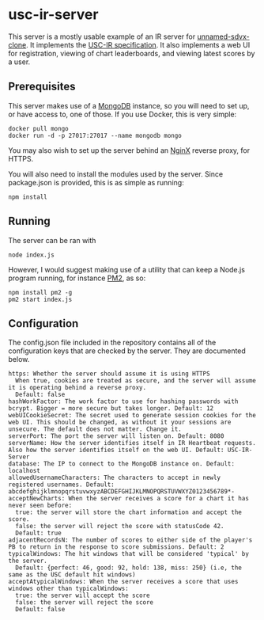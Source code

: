 # usc-ir-server

This server is a mostly usable example of an IR server for [unnamed-sdvx-clone](https://github.com/Drewol/unnamed-sdvx-clone).
It implements the [USC-IR specification](https://uscir.readthedocs.io/en/latest/index.html).
It also implements a web UI for registration, viewing of chart leaderboards, and viewing latest scores by a user.

## Prerequisites

This server makes use of a [MongoDB](https://www.mongodb.com/) instance, so you will need to set up, or have access to, one of those.
If you use Docker, this is very simple:

```
docker pull mongo
docker run -d -p 27017:27017 --name mongodb mongo
```

You may also wish to set up the server behind an [NginX](https://nginx.com/) reverse proxy, for HTTPS.

You will also need to install the modules used by the server. Since package.json is provided, this is as simple as running: 

```
npm install
```

## Running

The server can be ran with 

```
node index.js
```

However, I would suggest making use of a utility that can keep a Node.js program running, for instance [PM2](https://pm2.keymetrics.io/), as so:

```
npm install pm2 -g
pm2 start index.js
```

## Configuration

The config.json file included in the repository contains all of the configuration keys that are checked by the server. They are documented below.

```
https: Whether the server should assume it is using HTTPS
  When true, cookies are treated as secure, and the server will assume it is operating behind a reverse proxy.
  Default: false
hashWorkFactor: The work factor to use for hashing passwords with bcrypt. Bigger = more secure but takes longer. Default: 12
webUICookieSecret: The secret used to generate session cookies for the web UI. This should be changed, as without it your sessions are unsecure. The default does not matter. Change it.
serverPort: The port the server will listen on. Default: 8080
serverName: How the server identifies itself in IR Heartbeat requests. Also how the server identifies itself on the web UI. Default: USC-IR-Server
database: The IP to connect to the MongoDB instance on. Default: localhost
allowedUsernameCharacters: The characters to accept in newly registered usernames. Default: abcdefghijklmnopqrstuvwxyzABCDEFGHIJKLMNOPQRSTUVWXYZ0123456789*-
acceptNewCharts: When the server receives a score for a chart it has never seen before:
  true: the server will store the chart information and accept the score.
  false: the server will reject the score with statusCode 42.
  Default: true
adjacentRecordsN: The number of scores to either side of the player's PB to return in the response to score submissions. Default: 2
typicalWindows: The hit windows that will be considered 'typical' by the server. 
  Default: {perfect: 46, good: 92, hold: 138, miss: 250} (i.e, the same as the USC default hit windows)
acceptAtypicalWindows: When the server receives a score that uses windows other than typicalWindows:
  true: the server will accept the score
  false: the server will reject the score
  Default: false
```
